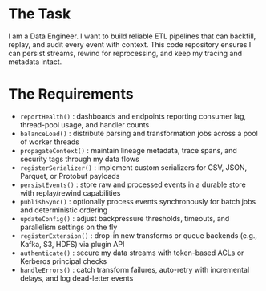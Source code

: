 # The Task

I am a Data Engineer. I want to build reliable ETL pipelines that can backfill, replay, and audit every event with context. This code repository ensures I can persist streams, rewind for reprocessing, and keep my tracing and metadata intact.

# The Requirements

* `reportHealth()`            : dashboards and endpoints reporting consumer lag, thread-pool usage, and handler counts  
* `balanceLoad()`             : distribute parsing and transformation jobs across a pool of worker threads  
* `propagateContext()`        : maintain lineage metadata, trace spans, and security tags through my data flows  
* `registerSerializer()`      : implement custom serializers for CSV, JSON, Parquet, or Protobuf payloads  
* `persistEvents()`           : store raw and processed events in a durable store with replay/rewind capabilities  
* `publishSync()`             : optionally process events synchronously for batch jobs and deterministic ordering  
* `updateConfig()`            : adjust backpressure thresholds, timeouts, and parallelism settings on the fly  
* `registerExtension()`       : drop-in new transforms or queue backends (e.g., Kafka, S3, HDFS) via plugin API  
* `authenticate()`            : secure my data streams with token-based ACLs or Kerberos principal checks  
* `handleErrors()`            : catch transform failures, auto-retry with incremental delays, and log dead-letter events  
